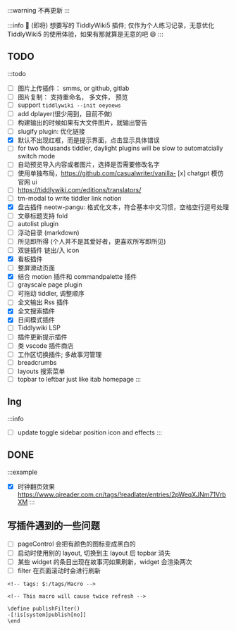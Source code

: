 :::warning
不再更新
:::

:::info
🔌 (即将) 想要写的 TiddlyWiki5 插件; 仅作为个人练习记录，无意优化 TiddlyWiki5 的使用体验，如果有那就算是无意的吧 😄
:::


## TODO

:::todo
- [ ] 图片上传插件： smms, or github, gitlab
- [ ]  图片复制： 支持重命名， 多文件， 预览
- [ ] support `tiddlywiki --init oeyoews`
- [ ] add dplayer(很少用到，目前不做)
- [ ] 构建输出的时候如果有大文件图片，就输出警告
- [ ] slugify plugin: 优化链接
- [x] 默认不出现红框，而是提示界面，点击显示具体错误
- [ ] for two thousands tiddler, daylight plugins will be slow to automatcially switch mode
- [ ] 自动预览导入内容或者图片，选择是否需要修改名字
- [ ] 使用单独布局，https://github.com/casualwriter/vanilla- [x] chatgpt 模仿官网 ui
- [ ] https://tiddlywiki.com/editions/translators/
- [ ] tm-modal to write tiddler link notion
- [x] 盘古插件 neotw-pangu: 格式化文本，符合基本中文习惯，空格空行逗号处理
- [ ] 文章标题支持 fold
- [ ] autolist plugin
- [ ] 浮动目录 (markdown)
- [ ] 所见即所得 (个人并不是其爱好者，更喜欢所写即所见)
- [ ] 双链插件 链出/入 icon
- [x] 看板插件
- [ ] 整屏滑动页面
- [x] 结合 motion 插件和 commandpalette 插件
- [ ] grayscale page plugin
- [ ] 可拖动 tiddler, 调整顺序
- [ ] 全文输出 Rss 插件
- [x] 全文搜索插件
- [x] 日间模式插件
- [ ] Tiddlywiki LSP
- [ ] 插件更新提示插件
- [ ] 类 vscode 插件商店
- [ ] 工作区切换插件; 多故事河管理
- [ ] breadcrumbs
- [ ] layouts 搜索菜单
- [ ] topbar to leftbar just like itab homepage
:::

## Ing

:::info
- [ ] update toggle sidebar position icon and effects
:::

## DONE

:::example
- [x] 时钟翻页效果 https://www.qireader.com.cn/tags/!readlater/entries/2pWeqXJNm71VrbXM
:::

## 写插件遇到的一些问题

- [ ] pageControl 会把有颜色的图标变成黑白的
- [ ] 启动时使用别的 layout, 切换到主 layout 后 topbar 消失
- [ ] 某些 widget 的条目出现在故事河如果刷新，widget 会渲染两次
- [ ] filter 在页面滚动时会进行刷新
```plain
<!-- tags: $:/tags/Macro -->

<!-- This macro will cause twice refresh -->

\define publishFilter()
-[!is[system]publish[no]]
\end
```